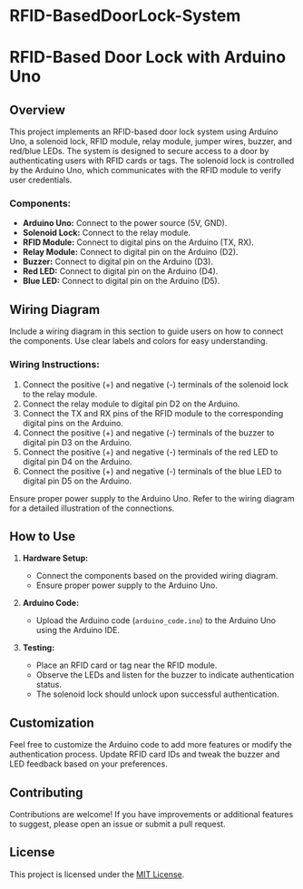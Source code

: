 # RFID-BasedDoorLock-System
# RFID-Based Door Lock with Arduino Uno

## Overview

This project implements an RFID-based door lock system using Arduino Uno, a solenoid lock, RFID module, relay module, jumper wires, buzzer, and red/blue LEDs. The system is designed to secure access to a door by authenticating users with RFID cards or tags. The solenoid lock is controlled by the Arduino Uno, which communicates with the RFID module to verify user credentials.

### Components:

- **Arduino Uno:** Connect to the power source (5V, GND).
- **Solenoid Lock:** Connect to the relay module.
- **RFID Module:** Connect to digital pins on the Arduino (TX, RX).
- **Relay Module:** Connect to digital pin on the Arduino (D2).
- **Buzzer:** Connect to digital pin on the Arduino (D3).
- **Red LED:** Connect to digital pin on the Arduino (D4).
- **Blue LED:** Connect to digital pin on the Arduino (D5).

## Wiring Diagram

Include a wiring diagram in this section to guide users on how to connect the components. Use clear labels and colors for easy understanding.

### Wiring Instructions:

1. Connect the positive (+) and negative (-) terminals of the solenoid lock to the relay module.
2. Connect the relay module to digital pin D2 on the Arduino.
3. Connect the TX and RX pins of the RFID module to the corresponding digital pins on the Arduino.
4. Connect the positive (+) and negative (-) terminals of the buzzer to digital pin D3 on the Arduino.
5. Connect the positive (+) and negative (-) terminals of the red LED to digital pin D4 on the Arduino.
6. Connect the positive (+) and negative (-) terminals of the blue LED to digital pin D5 on the Arduino.

Ensure proper power supply to the Arduino Uno. Refer to the wiring diagram for a detailed illustration of the connections.

## How to Use

1. **Hardware Setup:**
   - Connect the components based on the provided wiring diagram.
   - Ensure proper power supply to the Arduino Uno.

2. **Arduino Code:**
   - Upload the Arduino code (`arduino_code.ino`) to the Arduino Uno using the Arduino IDE.

3. **Testing:**
   - Place an RFID card or tag near the RFID module.
   - Observe the LEDs and listen for the buzzer to indicate authentication status.
   - The solenoid lock should unlock upon successful authentication.

## Customization

Feel free to customize the Arduino code to add more features or modify the authentication process. Update RFID card IDs and tweak the buzzer and LED feedback based on your preferences.

## Contributing

Contributions are welcome! If you have improvements or additional features to suggest, please open an issue or submit a pull request.

## License

This project is licensed under the [MIT License](LICENSE).
